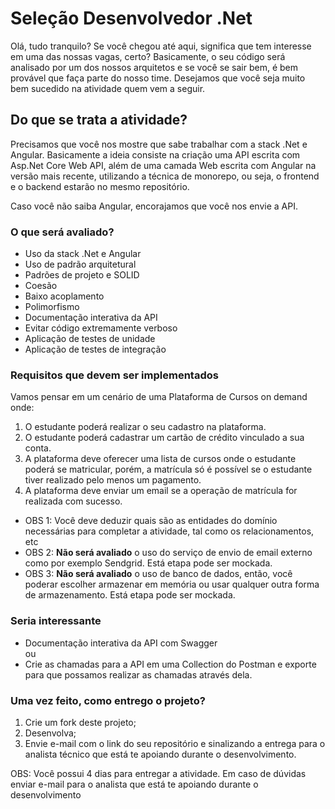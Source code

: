# Seleção Desenvolvedor .Net

Olá, tudo tranquilo? Se você chegou até aqui, significa que tem interesse em uma das nossas vagas, certo? 
Basicamente, o seu código será analisado por um dos nossos arquitetos e se você se sair bem, é bem provável que 
faça parte do nosso time. Desejamos que você seja muito bem sucedido na atividade quem vem a seguir.

## Do que se trata a atividade?

Precisamos que você nos mostre que sabe trabalhar com a stack .Net e Angular. 
Basicamente a ideia consiste na criação uma API escrita com Asp.Net Core Web API, além de uma camada Web escrita com 
Angular na versão mais recente, utilizando a técnica de monorepo, ou seja, o frontend e o backend estarão no mesmo repositório.

Caso você não saiba Angular, encorajamos que você nos envie a API.

### O que será avaliado?

* Uso da stack .Net e Angular
* Uso de padrão arquitetural
* Padrões de projeto e SOLID
* Coesão
* Baixo acoplamento
* Polimorfismo
* Documentação interativa da API
* Evitar código extremamente verboso
* Aplicação de testes de unidade
* Aplicação de testes de integração


### Requisitos que devem ser implementados

Vamos pensar em um cenário de uma Plataforma de Cursos on demand onde:

1. O estudante poderá realizar o seu cadastro na plataforma.
2. O estudante poderá cadastrar um cartão de crédito vinculado a sua conta.
3. A plataforma deve oferecer uma lista de cursos onde o estudante poderá se matricular, porém, a matrícula só é possível 
se o estudante tiver realizado pelo menos um pagamento.
4. A plataforma deve enviar um email se a operação de matrícula for realizada com sucesso.

* OBS 1: Você deve deduzir quais são as entidades do domínio necessárias para completar a atividade, tal como os relacionamentos, etc
* OBS 2: **Não será avaliado** o uso do serviço de envio de email externo como por exemplo Sendgrid. Está etapa pode ser mockada.
* OBS 3: **Não será avaliado** o uso de banco de dados, então, você poderar escolher armazenar em memória ou usar qualquer 
outra forma de armazenamento. Está etapa pode ser mockada.

### Seria interessante

* Documentação interativa da API com Swagger   
ou 
* Crie as chamadas para a API em uma Collection do Postman e exporte para que possamos realizar as chamadas através dela.


### Uma vez feito, como entrego o projeto?

1. Crie um fork deste projeto;
2. Desenvolva;
3. Envie e-mail com o link do seu repositório e sinalizando a entrega para o analista técnico que está te apoiando durante o desenvolvimento.

OBS: Você possui 4 dias para entregar a atividade. Em caso de dúvidas enviar e-mail para o analista que está te apoiando durante o desenvolvimento

